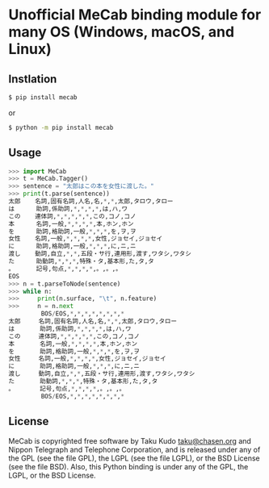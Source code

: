 # Unofficial MeCab binding module for many OS (Windows, macOS, and Linux)

## Instlation

```sh
$ pip install mecab
```

or

```sh
$ python -m pip install mecab
```

## Usage

```python
>>> import MeCab
>>> t = MeCab.Tagger()
>>> sentence = "太郎はこの本を女性に渡した。"
>>> print(t.parse(sentence))
太郎    名詞,固有名詞,人名,名,*,*,太郎,タロウ,タロー
は      助詞,係助詞,*,*,*,*,は,ハ,ワ
この    連体詞,*,*,*,*,*,この,コノ,コノ
本      名詞,一般,*,*,*,*,本,ホン,ホン
を      助詞,格助詞,一般,*,*,*,を,ヲ,ヲ
女性    名詞,一般,*,*,*,*,女性,ジョセイ,ジョセイ
に      助詞,格助詞,一般,*,*,*,に,ニ,ニ
渡し    動詞,自立,*,*,五段・サ行,連用形,渡す,ワタシ,ワタシ
た      助動詞,*,*,*,特殊・タ,基本形,た,タ,タ
。      記号,句点,*,*,*,*,。,。,。
EOS
>>> n = t.parseToNode(sentence)
>>> while n:
>>>     print(n.surface, "\t", n.feature)
>>>     n = n.next
         BOS/EOS,*,*,*,*,*,*,*,*
太郎     名詞,固有名詞,人名,名,*,*,太郎,タロウ,タロー
は       助詞,係助詞,*,*,*,*,は,ハ,ワ
この     連体詞,*,*,*,*,*,この,コノ,コノ
本       名詞,一般,*,*,*,*,本,ホン,ホン
を       助詞,格助詞,一般,*,*,*,を,ヲ,ヲ
女性     名詞,一般,*,*,*,*,女性,ジョセイ,ジョセイ
に       助詞,格助詞,一般,*,*,*,に,ニ,ニ
渡し     動詞,自立,*,*,五段・サ行,連用形,渡す,ワタシ,ワタシ
た       助動詞,*,*,*,特殊・タ,基本形,た,タ,タ
。       記号,句点,*,*,*,*,。,。,。
         BOS/EOS,*,*,*,*,*,*,*,*
```

## License
MeCab is copyrighted free software by Taku Kudo <taku@chasen.org> and Nippon Telegraph and Telephone Corporation, and is released under any of the GPL (see the file GPL), the LGPL (see the file LGPL), or the BSD License (see the file BSD).
Also, this Python binding is under any of the GPL, the LGPL, or the BSD License.